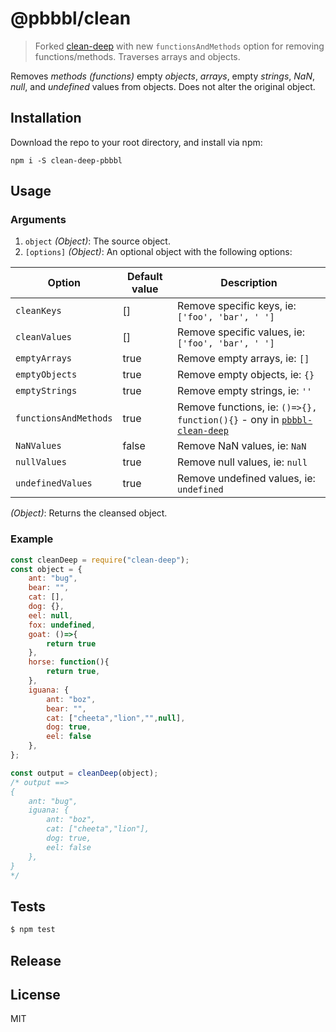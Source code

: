 # @pbbbl/clean

> Forked [clean-deep](https://github.com/nunofgs/clean-deep/tree/v3.4.0p) with new `functionsAndMethods` option for removing functions/methods. Traverses arrays and objects.

Removes _methods (functions)_ empty _objects_, _arrays_, empty _strings_, _NaN_, _null_, and _undefined_ values from objects. Does not alter the original object.

## Installation

<!-- Install the package via `npm`: -->

Download the repo to your root directory, and install via npm:

```
npm i -S clean-deep-pbbbl
```

## Usage

### Arguments

1. `object` _(Object)_: The source object.
2. `[options]` _(Object)_: An optional object with the following options:

| Option                | Default value | Description                                                                                                           |
| --------------------- | ------------- | --------------------------------------------------------------------------------------------------------------------- |
| `cleanKeys`           | []            | Remove specific keys, ie: `['foo', 'bar', ' ']`                                                                       |
| `cleanValues`         | []            | Remove specific values, ie: `['foo', 'bar', ' ']`                                                                     |
| `emptyArrays`         | true          | Remove empty arrays, ie: `[]`                                                                                         |
| `emptyObjects`        | true          | Remove empty objects, ie: `{}`                                                                                        |
| `emptyStrings`        | true          | Remove empty strings, ie: `''`                                                                                        |
| `functionsAndMethods` | true          | Remove functions, ie: `()=>{}, function(){}` - ony in [`pbbbl-clean-deep`](https://github.com/pbbbl/pbbbl-clean-deep) |
| `NaNValues`           | false         | Remove NaN values, ie: `NaN`                                                                                          |
| `nullValues`          | true          | Remove null values, ie: `null`                                                                                        |
| `undefinedValues`     | true          | Remove undefined values, ie: `undefined`                                                                              |

_(Object)_: Returns the cleansed object.

### Example

```javascript
const cleanDeep = require("clean-deep");
const object = {
    ant: "bug",
    bear: "",
    cat: [],
    dog: {},
    eel: null,
    fox: undefined,
    goat: ()=>{
        return true
    },
    horse: function(){
        return true,
    },
    iguana: {
        ant: "boz",
        bear: "",
        cat: ["cheeta","lion","",null],
        dog: true,
        eel: false
    },
};

const output = cleanDeep(object);
/* output ==>
{
    ant: "bug",
    iguana: {
        ant: "boz",
        cat: ["cheeta","lion"],
        dog: true,
        eel: false
    },
}
*/
```

## Tests

```javascript
$ npm test
```

## Release

<!-- ```sh
npm version [<newversion> | major | minor | patch] -m "Release %s"
``` -->

## License

MIT

<!-- [npm-image]: https://img.shields.io/npm/v/clean-deep.svg?style=flat-square -->
<!-- [npm-url]: https://npmjs.org/package/clean-deep -->
<!-- [workflow-image]: https://github.com/pbbbl/pbbbl-clean-deep/workflows/Node%20CI/badge.svg -->
<!-- [workflow-url]: https://github.com/nunofgs/clean-deep/actions -->

